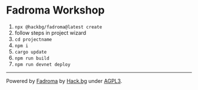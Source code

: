 # Fadroma Workshop

1. `npx @hackbg/fadroma@latest create`
2. follow steps in project wizard
3. `cd projectname`
4. `npm i`
5. `cargo update`
4. `npm run build`
5. `npm run devnet deploy`

---

Powered by [Fadroma](https://fadroma.tech) by [Hack.bg](https://hack.bg) under [AGPL3](https://www.gnu.org/licenses/agpl-3.0.en.html).
